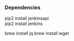 ### Dependencies

pip2 install jenkinsapi   
pip2 install jenkins    

brew install jq
brew install wget
